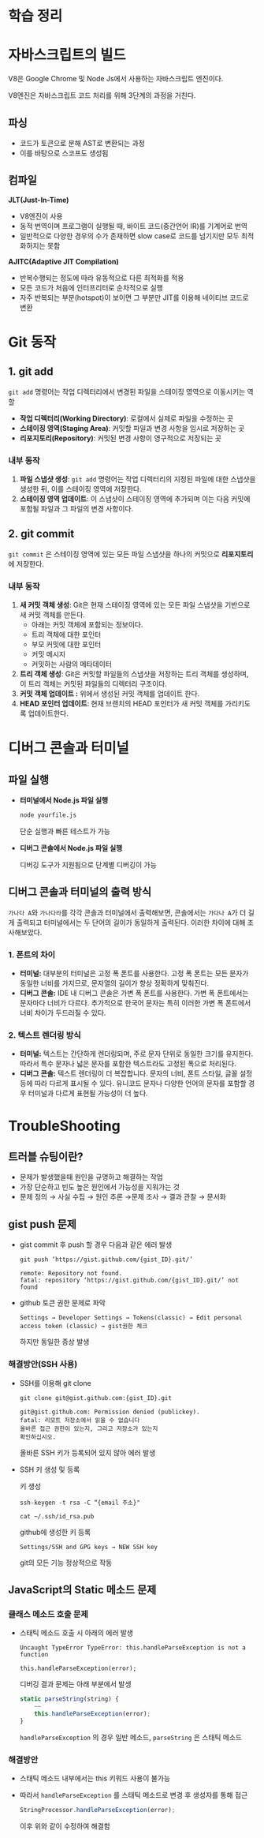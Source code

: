 # 학습 정리

# 자바스크립트의 빌드

V8은 Google Chrome 및 Node Js에서 사용하는 자바스크립트 엔진이다.

V8엔진은 자바스크립트 코드 처리를 위해 3단계의 과정을 거친다.

## 파싱

- 코드가 토큰으로 분해  AST로 변환되는 과정
- 이를 바탕으로 스코프도 생성됨

## 컴파일

**JLT(Just-In-Time)**

- V8엔진이 사용
- 동적 번역이며 프로그램이 실행될 때, 바이트 코드(중간언어 IR)를 기계어로 번역
- 일반적으로 다양한 경우의 수가 존재하면 slow case로 코드를 넘기지만 모두 최적화하지는 못함

**AJITC(Adaptive JIT Compilation)**

- 반복수행되는 정도에 따라 유동적으로 다른 최적화를 적용
- 모든 코드가 처음에 인터프리터로 순차적으로 실행
- 자주 반복되는 부분(hotspot)이 보이면 그 부분만 JIT를 이용해 네이티브 코드로 변환

# Git 동작

## 1. git add

`git add` 명령어는 작업 디렉터리에서 변경된 파일을 스테이징 영역으로 이동시키는 역할

- **작업 디렉터리(Working Directory)**: 로컬에서 실제로 파일을 수정하는 곳
- **스테이징 영역(Staging Area)**: 커밋할 파일과 변경 사항을 임시로 저장하는 곳
- **리포지토리(Repository)**: 커밋된 변경 사항이 영구적으로 저장되는 곳

### 내부 동작

1. **파일 스냅샷 생성**: `git add` 명령어는 작업 디렉터리의 지정된 파일에 대한 스냅샷을 생성한 뒤, 이를 스테이징 영역에 저장한다.
2. **스테이징 영역 업데이트**: 이 스냅샷이 스테이징 영역에 추가되며 이는 다음 커밋에 포함될 파일과 그 파일의 변경 사항이다.

## 2. git commit

`git commit` 은 스테이징 영역에 있는 모든 파일 스냅샷을 하나의 커밋으로 **리포지토리**에 저장한다.

### 내부 동작

1. **새 커밋 객체 생성**: Git은 현재 스테이징 영역에 있는 모든 파일 스냅샷을 기반으로 새 커밋 객체를 만든다.
    - 아래는 커밋 객체에 포함되는 정보이다.
    - 트리 객체에 대한 포인터
    - 부모 커밋에 대한 포인터
    - 커밋 메시지
    - 커밋하는 사람의 메타데이터
2. **트리 객체 생성**: Git은 커밋할 파일들의 스냅샷을 저장하는 트리 객체를 생성하며, 이 트리 객체는 커밋된 파일들의 디렉터리 구조이다.
3. **커밋 객체 업데이트 :** 위에서 생성된 커밋 객체를 업데이트 한다.
4. **HEAD 포인터 업데이트**: 현재 브랜치의 HEAD 포인터가 새 커밋 객체를 가리키도록 업데이트한다.

# 디버그 콘솔과 터미널

## 파일 실행

- **터미널에서 Node.js 파일 실행**
    
    ```bash
    node yourfile.js
    ```
    
    단순 실행과 빠른 테스트가 가능
    
- **디버그 콘솔에서 Node.js 파일 실행**
    
    디버깅 도구가 지원됨으로 단계별 디버깅이 가능
    

## 디버그 콘솔과 터미널의 출력 방식

`가나다 A`와 `가나다라`를 각각 콘솔과 터미널에서 출력해보면, 콘솔에서는 `가다나 A`가 더 길게 출력되고 터미널에서는 두 단어의 길이가 동일하게 출력된다. 이러한 차이에 대해 조사해보았다.

### 1. 폰트의 차이

- **터미널:** 대부분의 터미널은 고정 폭 폰트를 사용한다. 고정 폭 폰트는 모든 문자가 동일한 너비를 가지므로, 문자열의 길이가 항상 정확하게 맞춰진다.
- **디버그 콘솔:**  IDE 내 디버그 콘솔은 가변 폭 폰트를 사용한다. 가변 폭 폰트에서는 문자마다 너비가 다르다. 추가적으로 한국어 문자는 특히 이러한 가변 폭 폰트에서 너비 차이가 두드러질 수 있다.

### 2. 텍스트 렌더링 방식

- **터미널:** 텍스트는 간단하게 렌더링되며, 주로 문자 단위로 동일한 크기를 유지한다. 따라서 특수 문자나 넓은 문자를 포함한 텍스트라도 고정된 폭으로 처리된다.
- **디버그 콘솔:** 텍스트 렌더링이 더 복잡합니다. 문자의 너비, 폰트 스타일, 글꼴 설정 등에 따라 다르게 표시될 수 있다. 유니코드 문자나 다양한 언어의 문자를 포함할 경우 터미널과 다르게 표현될 가능성이 더 높다.

# TroubleShooting

## 트러블 슈팅이란?

- 문제가 발생했을때 원인을 규명하고 해결하는 작업
- 가장 단순하고 빈도 높은 원인에서 가능성을 지워가는 것
- 문제 정의 → 사실 수집 → 원인 추론 →문제 조사 → 결과 관찰 → 문서화

## gist push 문제

- gist commit 후 push 할 경우 다음과 같은 에러 발생
    
    ```
    git push ‘https://gist.github.com/{gist_ID}.git/’
    
    remote: Repository not found.
    fatal: repository ‘https://gist.github.com/{gist_ID}.git/’ not found
    ```
    
- github 토큰 권한 문제로 파악
    
    ```
    Settings → Developer Settings → Tokens(classic) → Edit personal access token (classic) → gist권한 체크
    ```
    
    하지만 동일한 증상 발생
    

### 해결방안(SSH 사용)

- SSH를 이용해 git clone
    
    ```
    git clone git@gist.github.com:{gist_ID}.git
    
    git@gist.github.com: Permission denied (publickey).
    fatal: 리모트 저장소에서 읽을 수 없습니다
    올바른 접근 권한이 있는지, 그리고 저장소가 있는지
    확인하십시오.
    ```
    
    올바른 SSH 키가 등록되어 있지 않아 에러 발생
    
- SSH 키 생성 및 등록
    
    키 생성
    
    ```
    ssh-keygen -t rsa -C “{email 주소}"
    
    cat ~/.ssh/id_rsa.pub
    ```
    
    github에 생성한 키 등록
    
    ```
    Settings/SSH and GPG keys → NEW SSH key
    ```
    
    git의 모든 기능 정상적으로 작동
    

## JavaScript의 Static 메소드 문제

### 클래스 메소드 호출 문제

- 스태틱 메소드 호출 시 아래의 에러 발생
    
    ```
    Uncaught TypeError TypeError: this.handleParseException is not a function
    
    this.handleParseException(error);
    ```
    
    디버깅 결과 문제는 아래 부분에서 발생
    
    ```jsx
    static parseString(string) {		
    	~~
    	this.handleParseException(error);
    }
    ```
    
    `handleParseException` 의 경우 일반 메소드, `parseString` 은 스태틱 메소드
    

### 해결방안

- 스태틱 메소드 내부에서는 this 키워드 사용이 불가능
- 따라서 `handleParseException` 를 스태틱 메소드로 변경 후 생성자를 통해 접근
    
    ```jsx
    StringProcessor.handleParseException(error);
    ```
    
    이후 위와 같이 수정하여 해결함
